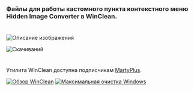 ### Файлы для работы кастомного пункта контекстного меню Hidden Image Converter в WinClean.
#
![Описание изображения](https://i.ibb.co/GvmrsgL1/B20-C9-E51-4-ADF-4-AC5-A6-C1-483-A4219-BFF9.png)

![Скачиваний](https://img.shields.io/github/downloads/MartyFiles/Hidden-Image-Converter/Release/total?style=for-the-badge&label=Скачиваний&color=blue&logo=download)

#

Утилита WinClean доступна подписчикам [MartyPlus](https://t.me/martyfiles/1146).

[![Обзор WinClean](https://img.shields.io/badge/Обзор%20WinClean-red?style=for-the-badge&logo=youtube)](https://www.youtube.com/watch?v=5NBqbUUB1Pk)
[![Максимальная очистка Windows](https://img.shields.io/badge/Максимальная%20очистка%20Windows-red?style=for-the-badge&logo=youtube)](https://www.youtube.com/watch?v=id06E58oafI)

